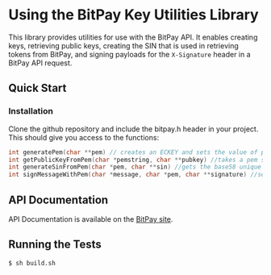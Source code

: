 # Using the BitPay Key Utilities Library

This library provides utilities for use with the BitPay API. It enables creating keys, retrieving public keys, creating the SIN that is used in retrieving tokens from BitPay, and signing payloads for the `X-Signature` header in a BitPay API request.

## Quick Start
### Installation

Clone the github repository and include the bitpay.h header in your project. This should give you access to the functions:

```c
int generatePem(char **pem) // creates an ECKEY and sets the value of pem to the PEM encoding of the key
int getPublicKeyFromPem(char *pemstring, char **pubkey) //takes a pem string and sets the value of pubkey to the compressed public key extracted from the pem
int generateSinFromPem(char *pem, char **sin) //gets the base58 unique identifier associated with the pem
int signMessageWithPem(char *message, char *pem, char **signature) //sets signature to the signature of the sha256 of the message
```

## API Documentation

API Documentation is available on the [BitPay site](https://bitpay.com/api).

## Running the Tests

```bash
$ sh build.sh
```

